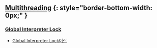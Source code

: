 ## [Multithreading](http://blog.seulgi.kim/search/label/multithreading) {: style="border-bottom-width: 0px;" }

### [Global Interpreter Lock](http://blog.seulgi.kim/search/label/GIL)
* [Global Interpreter Lock이란](http://blog.seulgi.kim/2015/01/global-interpreter-lock.html)
